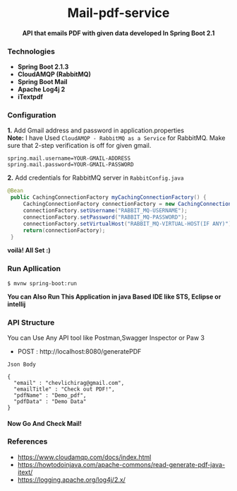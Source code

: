 <div align="center">
  
# Mail-pdf-service
#### API that emails PDF with given data developed In Spring Boot 2.1

</div>

### Technologies
    
 * **Spring Boot 2.1.3**
 * **CloudAMQP (RabbitMQ)**
 * **Spring Boot Mail**
 * **Apache Log4j 2**
 * **iTextpdf**

### Configuration

  **1.** Add Gmail address and password in application.properties </br>
        **Note:** I have Used `CloudAMQP - RabbitMQ as a Service` for RabbitMQ. Make sure that 2-step verification is off for given gmail.
  
   ```
   spring.mail.username=YOUR-GMAIL-ADDRESS
   spring.mail.password=YOUR-GMAIL-PASSWORD   
   ```
  **2.** Add credentials for RabbitMQ server in `RabbitConfig.java` 
  
   ```java
   @Bean
	public CachingConnectionFactory myCachingConnectionFactory() {
		CachingConnectionFactory connectionFactory = new CachingConnectionFactory("YOUR-RABBIT_MQ-HOST-URL");
		connectionFactory.setUsername("RABBIT_MQ-USERNAME");
		connectionFactory.setPassword("RABBIT_MQ-PASSWORD");
		connectionFactory.setVirtualHost("RABBIT_MQ-VIRTUAL-HOST(IF ANY)");
		return(connectionFactory);
	}
   ```
   
   **voilà! All Set :)** 
   
 ### Run Apllication
 
  ```
  $ mvnw spring-boot:run
  ```
  
  **You can Also Run This Application in java Based IDE like STS, Eclipse or intellij**
  
  ### API Structure
  
   You can Use Any API tool like Postman,Swagger Inspector or Paw 3
   
   * POST : http://localhost:8080/generatePDF
   
    Json Body
     
    {
	  "email" : "chevlichirag@gmail.com",
	  "emailTitle" : "Check out PDF!",
	  "pdfName" : "Demo_pdf",
	  "pdfData" : "Demo Data" 
    } 
    
    
 #### Now Go And Check Mail!
 
 
 ### References
 
  * https://www.cloudamqp.com/docs/index.html
  * https://howtodoinjava.com/apache-commons/read-generate-pdf-java-itext/
  * https://logging.apache.org/log4j/2.x/
  
   
   
  
    
  
 
    
  
   
   
   
   
   
   
   
   
   
   
   
   
   
   
   
  

